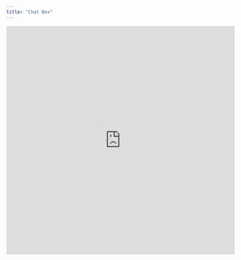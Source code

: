 ```yaml
---
title: "Chat Box"
---
```


<iframe src="https://www5.cbox.ws/box/?boxid=957506&boxtag=QUG5u9" width="600" height="600" allowtransparency="yes" allow="autoplay" frameborder="0" marginheight="0" marginwidth="0" scrolling="auto"></iframe>		
